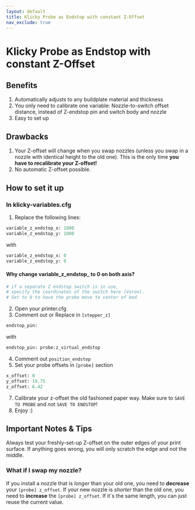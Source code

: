 ```yaml
---
layout: default
title: Klicky Probe as Endstop with constant Z-Offset
nav_exclude: true
---
```



# Klicky Probe as Endstop with constant Z-Offset

## Benefits
1. Automatically adjusts to any buildplate material and thickness
2. You only need to calibrate one variable: Nozzle-to-switch offset distance, instead of Z-endstop pin and switch body and nozzle
3. Easy to set up

## Drawbacks
1. Your Z-offset will change when you swap nozzles (unless you swap in a nozzle with identical height to the old one). This is the only time **you have to recalibrate your Z-offset!**
2. No automatic Z-offset possible.

## How to set it up

### In klicky-variables.cfg
1. Replace the following lines:
  ```python
  variable_z_endstop_x: 1000
  variable_z_endstop_y: 1000
  ```  
  with  
  ```python
  variable_z_endstop_x: 0
  variable_z_endstop_y: 0
  ``` 
  #### Why change variable_z_endstop_ to 0 on both axis?  
  ```bash
  # if a separate Z endstop switch is in use, 
  # specify the coordinates of the switch here (Voron). 
  # Set to 0 to have the probe move to center of bed
  ```
2. Open your printer.cfg
3. Comment out or Replace in `[stepper_z]`  
  ```python
  endstop_pin:  
  ```
  with  
  ```python
  endstop_pin: probe:z_virtual_endstop
  ```
4. Comment out `position_endstop`
5. Set your probe offsets in `[probe]` section  
  ```python
  x_offset: 0
  y_offset: 19.75
  z_offset: 6.42
  ```

7. Calibrate your z-offset the old fashioned paper way. Make sure to `SAVE TO PROBE` and not `SAVE TO ENDSTOP`!
8. Enjoy :) 

## Important Notes & Tips

Always test your freshly-set-up Z-offset on the outer edges of your print surface. If anything goes wrong, you will only scratch the edge and not the middle.

### What if I swap my nozzle?

If you install a nozzle that is _longer_ than your old one, you need to **decrease** your `[probe] z_offset`. If your new nozzle is _shorter_ than the old one, you need to **increase** the `[probe] z_offset`. If it´s the same length, you can just reuse the current value.
